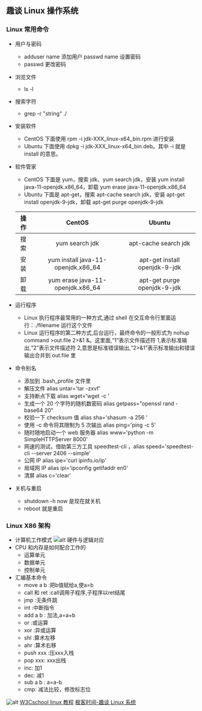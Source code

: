## 趣谈 Linux 操作系统
### Linux 常用命令
- 用户与密码    
    - adduser name 添加用户 passwd name 设置密码
    - passwd 更改密码
- 浏览文件
    - ls -l
- 搜索字符
    - grep -r "string“ ./
- 安装软件 
    - CentOS 下面使用 rpm -i jdk-XXX_linux-x64_bin.rpm 进行安装
    - Ubuntu 下面使用 dpkg -i jdk-XXX_linux-x64_bin.deb。其中 -i 就是 install 的意思。
- 软件管家
    - CentOS 下面是 yum，搜索 jdk、yum search jdk，安装 yum install java-11-openjdk.x86_64，卸载 yum erase java-11-openjdk.x86_64
    - Ubuntu 下面是 apt-get，搜索 apt-cache search jdk，安装 apt-get install openjdk-9-jdk，卸载 apt-get purge openjdk-9-jdk

    | 操作 | CentOS | Ubuntu  |
    | :-----:| :----: | :----: |
    | 搜索 | yum search jdk | apt-cache search jdk |
    | 安装 |  yum install java-11-openjdk.x86_64 |  apt-get install openjdk-9-jdk |
    | 卸载 | yum erase java-11-openjdk.x86_64 |apt-get purge openjdk-9-jdk |

- 运行程序
    - Linux 执行程序最常用的一种方式,通过 shell 在交互命令行里面运行：./filename 运行这个文件
    - Linux 运行程序的第二种方式,后台运行，最终命令的一般形式为 nohup command >out.file 2>&1 &。这里面,“1”表示文件描述符 1,表示标准输出,“2”表示文件描述符 2,意思是标准错误输出,“2>&1”表示标准输出和错误输出合并到 out.file 里
- 命令别名
    - 添加到 .bash_profile 文件里
    - 解压文件 alias untar='tar -zxvf'
    - 支持断点下载 alias wget='wget -c '
    - 生成一个 20 个字符的随机数密码 alias getpass="openssl rand -base64 20"
    - 校验一下 checksum 值 alias sha='shasum -a 256 '
    - 使用 -c 命令将其限制为 5 次输出 alias ping='ping -c 5'
    - 随时随地启动一个 web 服务器 alias www='python -m SimpleHTTPServer 8000'
    - 网速的测试，借助第三方工具 speedtest-cli ，alias speed='speedtest-cli --server 2406 --simple'
    - 公网 IP alias ipe='curl ipinfo.io/ip'
    - 局域网 IP alias ipi='ipconfig getifaddr en0'
    - 清屏 alias c='clear'
    
- 关机与重启
    - shutdown -h now 是现在就关机
    - reboot 就是重启
### Linux X86 架构
- 计算机工作模式
![alt 硬件与逻辑对应](https://static001.geekbang.org/resource/image/fa/9b/fa6c2b6166d02ac37637d7da4e4b579b.jpeg)
- CPU 和内存是如何配合工作的
    - 运算单元
    - 数据单元
    - 控制单元
- 汇编基本命令
    - move a b :把b值赋给a,使a=b
    - call 和 ret :call调用子程序,子程序以ret结尾
    - jmp :无条件跳
    - int :中断指令
    - add a b : 加法,a=a+b
    - or :或运算
    - xor :异或运算
    - shl :算术左移
    - ahr :算术右移
    - push xxx :压xxx入栈
    - pop xxx: xxx出栈
    - inc: 加1
    - dec: 减1
    - sub a b : a=a-b
    - cmp: 减法比较，修改标志位

![alt ](https://static001.geekbang.org/resource/image/3a/23/3afda18fc38e7e53604e9ebf9cb42023.jpeg)
[W3Cschool linux 教程](https://www.w3cschool.cn/linux/)
[极客时间-趣谈 Linux 系统](https://time.geekbang.org/column/article/89417)
